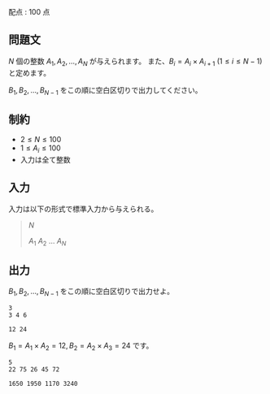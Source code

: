 配点 : $100$ 点

## 問題文

$N$ 個の整数 $A_1,A_2,\dots,A_N$ が与えられます。
また、$B_i=A_i\times A_{i+1}\ (1\leq i\leq N-1)$ と定めます。

$B_1,B_2,\dots,B_{N-1}$ をこの順に空白区切りで出力してください。

## 制約

- $2\leq N \leq 100$
- $1\leq A_i \leq 100$
- 入力は全て整数

## 入力

入力は以下の形式で標準入力から与えられる。

> $N$
> 
> $A_1$ $A_2$ $\dots$ $A_N$

## 出力

$B_1,B_2,\dots,B_{N-1}$ をこの順に空白区切りで出力せよ。

```input1
3
3 4 6
```

```output1
12 24
```

$B_1=A_1\times A_2 = 12, B_2=A_2\times A_3 = 24$ です。

```input2
5
22 75 26 45 72
```

```output2
1650 1950 1170 3240
```